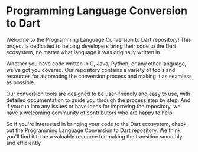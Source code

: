# Programming Language Conversion to Dart
Welcome to the Programming Language Conversion to Dart repository! This project is dedicated to helping developers bring their code to the Dart ecosystem, no matter what language it was originally written in.

Whether you have code written in C, Java, Python, or any other language, we've got you covered. Our repository contains a variety of tools and resources for automating the conversion process and making it as seamless as possible.

Our conversion tools are designed to be user-friendly and easy to use, with detailed documentation to guide you through the process step by step. And if you run into any issues or have ideas for improving the repository, we have a welcoming community of contributors who are happy to help.

So if you're interested in bringing your code to the Dart ecosystem, check out the Programming Language Conversion to Dart repository. We think you'll find it to be a valuable resource for making the transition smoothly and efficiently

